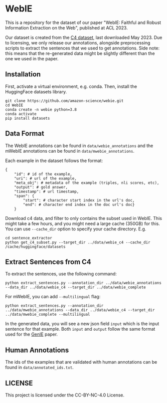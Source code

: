 # WebIE

This is a repository for the dataset of our paper "WebIE: Faithful and Robust Information Extraction on the Web", published at ACL 2023.

Our dataset is created from the [C4 dataset](https://huggingface.co/datasets/c4), last downloaded May 2023. Due to licensing, we only release our annotations, alongside preprocessing scripts to extract the sentences that we used to get annotations. Side note: this means that the re-generated data might be slightly different than the one we used in the paper.

## Installation

First, activate a virtual environment, e.g. conda. Then, install the HuggingFace datasets library.
```
git clone https://github.com/amazon-science/webie.git
cd WebIE
conda create -n webie python=3.8
conda activate
pip install datasets
```

## Data Format

The WebIE annotations can be found in `data/webie_annotations` and the mWebIE annotations can be found in `data/mwebie_annotations`.

Each example in the dataset follows the format:
```
{
    "id": # id of the example, 
    "uri": # url of the example, 
    "meta_obj": # metadata of the example (triples, nli scores, etc), 
    "output": # gold answer, 
    "timestamp": # url timestamp, 
    "span": {
        "start": # character start index in the url's doc, 
        "end": # character end index in the doc url's doc}
    }
```

Download c4 data, and filter to only contains the subset used in WebIE. This might take a few hours, and you might need a large cache (350GB) for this. You can use `--cache_dir` option to specify your cache directory. E.g.
```
cd sentence_extractor
python get_c4_subset.py --target_dir ../data/webie_c4 --cache_dir /cache/huggingface/datasets
```

## Extract Sentences from C4

To extract the sentences, use the following command:
```
python extract_sentences.py --annotation_dir ../data/webie_annotations --data_dir ../data/webie_c4 --target_dir ../data/webie_complete
```
For mWebIE, you can add `--multilingual` flag:
```
python extract_sentences.py --annotation_dir ../data/mwebie_annotations --data_dir ../data/webie_c4 --target_dir ../data/mwebie_complete --multilingual
```
In the generated data, you will see a new json field `input` which is the input sentence for that example. Both `input` and `output` follow the same format used for the [GenIE](https://github.com/epfl-dlab/GenIE/tree/master) paper.

## Human Annotations

The ids of the examples that are validated with human annotations can be found in `data/annotated_ids.txt`.

## LICENSE
This project is licensed under the CC-BY-NC-4.0 License.